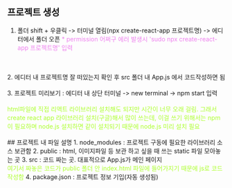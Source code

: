## 프로젝트 생성

1. 폴더 shift + 우클릭 -> 터미널 열림(npx create-react-app 프로젝트명) -> 에디터에서 폴더 오픈
<span style="color:violet">* permission 어쩌구 에러 발생시 'sudo npx create-react-app 프로젝트명' 입력</span>
<br>
<br>
2. 에디터 내 프로젝트명 잘 떠있는지 확인 후 src 폴더 내 App.js 에서 코드작성하면 됨
<br>
<br>
3. 프로젝트 미리보기 : 에디터 내 상단 터미널 -> new terminal -> npm start 입력
<br>
<br>
<span style="color:greenyellow">html파일에 직접 리액트 라이브러리 설치해도 되지만 시간이 너무 오래 걸림. 그래서 create react app 라이브러리 설치(구글)해서 많이 쓰는데, 이걸 쓰기 위해서는 npm이 필요하며 node.js 설치하면 같이 설치되기 때문에 node.js 미리 설치 필요 </span>
<br>
<br>
## 프로젝트 내 파일 설명
1. node_modules : 프로젝트 구동에 필요한 라이브러리 소스 보관함
2. public : html, 이미지파일 등 보관 하고 싶을 때 쓰는 static 파일 모아놓는 곳
3. src : 코드 짜는 곳. 대표적으로 App.js가 메인 페이지 
<br>
<span style="color:greenyellow">여기서 짜놓은 코드가 public 폴더 안 index.html 파일에 들어가지기 때문에 js로 코드 작성함 </span>
4. package.json : 프로젝트 정보 기입(자동 생성됨)